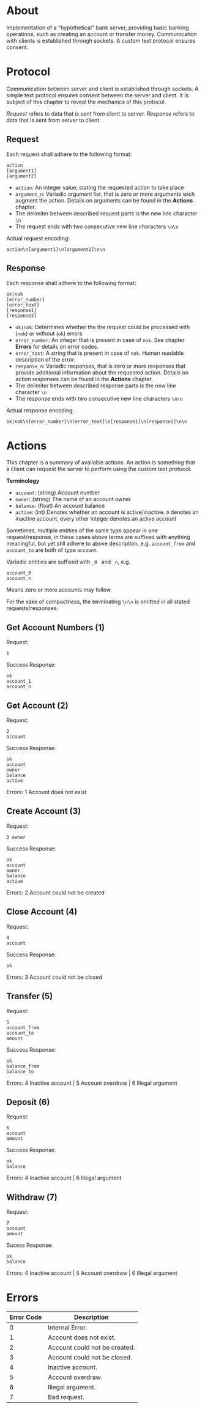 

# About

Implementation of a "hypothetical" bank server, providing basic banking operations, such as creating an account or transfer money. Communication with clients is established through sockets. A custom text protocol ensures consent.

# Protocol

Communication between server and client is established through sockets. A simple text protocol ensures consent between the server and client. It is subject of this chapter to reveal the mechanics of this protocol.

*Request* refers to data that is sent from client to server. *Response* refers to data that is sent from server to client.

## Request

Each request shall adhere to the following format:

```
action
[argument1]
[argument2]

```

* `action`: An integer value, stating the requested action to take place
* `argument_n`: Variadic argument list, that is zero or more arguments wich augment the action. Details on arguments can be found in the **Actions** chapter.
* The delimiter between described request parts is the new line character `\n`
* The request ends with two consecutive new line characters `\n\n`

Actual request encoding:

```
action\n[argument1]\n[argument2]\n\n
```

## Response

Each response shall adhere to the following format:

```
ok|nok
[error_number]
[error_text]
[response1]
[response2]

```

* `ok|nok`: Determines whether the the request could be processed with (`nok`) or without (`ok`) errors
* `error_number`: An integer that is present in case of `nok`. See chapter **Errors** for details on error codes.
* `error_text`: A string that is present in case of `nok`. Human readable description of the error.
* `response_n`: Variadic responses, that is zero or more responses that provide additional information about the requested action. Details on action responses can be found in the **Actions** chapter.
* The delimiter between described response parts is the new line character `\n`
* The response ends with two consecutive new line characters `\n\n`

Actual response encoding:

```
ok|nok\n[error_number]\n[error_text]\n[response1]\n[response2]\n\n
```

# Actions

This chapter is a summary of available actions. An action is something that a client can request the server to perform using the custom text protocol.

**Terminology**

* `account`: (string) Account number
* `owner`: (string) The name of an account owner
* `balance`: (float) An account balance
* `active`: (int) Denotes whether an account is active/inactive. `0` denotes an inactive account, every other integer denotes an active account

Sometimes, multiple entities of the same type appear in one request/response, in these cases above terms are suffixed with anything meaningful, but yet still adhere to above description, e.g. `account_from` and `account_to` are both of type `account`.

Variadic entities are suffixed with `_0 ` and `_n`, e.g.

```
account_0
account_n
```

Means zero or more accounts may follow.

For the sake of compactness, the terminating `\n\n` is omitted in all stated requests/responses.

## Get Account Numbers (1)

Request:

```
1
```

Success Response:

```
ok
account_1
account_n
```

## Get Account (2)

Request:

```
2
account
```

Success Response:

```
ok
account
owner
balance
active
```

Errors: 1 Account does not exist

## Create Account (3)

Request:

```
3 owner
```

Success Response:

```
ok
account
owner
balance
active
```

Errors: 2 Account could not be created

## Close Account (4)

Request:

```
4
account
```

Success Response:

```
ok
```

Errors: 3 Account could not be closed

## Transfer (5)

Request:

```
5
account_from
account_to
amount
```

Success Response:

```
ok
balance_from
balance_to
```

Errors: 4 Inactive account | 5 Account overdraw | 6 Illegal argument

## Deposit (6)

Request:

```
6
account
amount
```

Success Response:

```
ok
balance
```

Errors: 4 Inactive account | 6 Illegal argument

## Withdraw (7)

Request:

```
7
account
amount
```

Sucess Response:

```
ok
balance
```

Errors: 4 Inactive account | 5 Account overdraw | 6 Illegal argument

# Errors

| Error Code | Description                   |
| ---------- | ----------------------------- |
| 0          | Internal Error.               |
| 1          | Account does not exist.       |
| 2          | Account could not be created. |
| 3          | Account could not be closed.  |
| 4          | Inactive account.             |
| 5          | Account overdraw.             |
| 6          | Illegal argument.             |
| 7          | Bad request.                  |
